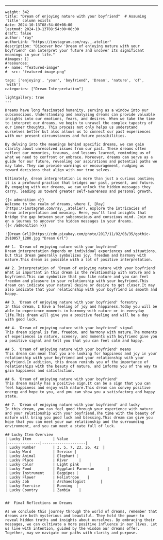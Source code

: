 ---
    weight: 342
    title: "Dream of enjoying nature with your boyfriend"  # Assuming 'title' column exists
    date: 2024-10-13T08:54:00+08:00
    lastmod: 2024-10-13T08:54:00+08:00
    draft: false
    author: "ray"
    authorLink: "https://instagram.com/ray._.atelier"
    description: "Discover how 'Dream of enjoying nature with your boyfriend' can interpret your future and uncover its significant meanings in your life."
    #images: []
    #resources:
    #- name: "featured-image"
    #  src: "featured-image.png"
    
    tags: ['enjoying', 'your', 'boyfriend', 'Dream', 'nature', 'of', 'with']
    categories: ["Dream Interpretation"]
    
    lightgallery: true
    ---
    
    Dreams have long fascinated humanity, serving as a window into our subconscious. Understanding and analyzing dreams can provide valuable insights into our emotions, fears, and desires. When we take the time to interpret our dreams, we begin to unravel the complex tapestry of our inner thoughts. This process not only helps us understand ourselves better but also allows us to connect our past experiences with our present circumstances and future possibilities.
    
    By delving into the meanings behind specific dreams, we can gain clarity about unresolved issues from our past. These dreams often reflect our memories, traumas, and lessons learned, reminding us of what we need to confront or embrace. Moreover, dreams can serve as a guide for our future, revealing our aspirations and potential paths we may take. They can provide warnings or encouragement, nudging us toward decisions that align with our true selves.
    
    Ultimately, dream interpretation is more than just a curious pastime; it is a profound practice that bridges our past, present, and future. By engaging with our dreams, we can unlock the hidden messages they carry, leading us toward greater self-awareness and personal growth.
    
    {{< admonition >}}
    Welcome to the realm of dreams, where I, [Ray](https://instagram.com/ray._.atelier), explore the intricacies of dream interpretation and meaning. Here, you’ll find insights that bridge the gap between your subconscious and conscious mind. Join me on a journey to uncover the hidden messages in your dreams.
    {{< /admonition >}}
    
    ![Dream Grl](https://cdn.pixabay.com/photo/2017/11/02/03/35/gothic-2910057_1280.jpg "Dream Grl")
    
    ## 1. 'Dream of enjoying nature with your boyfriend'
    Dream interpretation depends on individual experiences and situations, but this dream generally symbolizes joy, freedom and harmony with nature.This dream is possible with a lot of positive interpretation.
    
    ## 2. Interpretation of 'Dream of enjoying nature with your boyfriend'
    What is important in this dream is the relationship with nature and a boyfriend.This can symbolize that you like nature and you can feel freedom and pleasure in your relationship with your boyfriend.This dream can indicate your natural desire or desire to get closer.It may also indicate that your relationship with your boyfriend is smooth and happy.
    
    ## 3. 'Dream of enjoying nature with your boyfriend' forestry
    In this dream, I have a feeling of joy and happiness.Today you will be able to experience moments in harmony with nature or in everyday life.This dream will give you a positive feeling and will be a day with good luck.
    
    ## 4. 'Dream of enjoying nature with your boyfriend' signal
    This dream signal is fun, freedom, and harmony with nature.The moments of experiences in nature, scenery, and moments with boyfriend give you a positive signal and tell you that you can feel calm and happy.
    
    ## 5. 'Dream of enjoying nature with your boyfriend' means
    This dream can mean that you are looking for happiness and joy in your relationship with your boyfriend and your relationship with your boyfriend.In addition, this dream reminds you of the importance of relationships with the beauty of nature, and informs you of the way to gain happiness and satisfaction.
    
    ## 6. 'Dream of enjoying nature with your boyfriend'
    This dream mainly has a positive sign.It can be a sign that you can feel happiness and enjoy with nature.This dream can convey positive energy and hope to you, and you can show you a satisfactory and happy state.
    
    ## 7. 'Dream of enjoying nature with your boyfriend' and lucky
    In this dream, you can feel good through your experience with nature and your relationship with your boyfriend.The time with the beauty of nature will bring you good luck and blessing.This dream can give you hope that you can meet your own relationship and the surrounding environment, and you can meet a state full of luck.
    
    ## Lucky Item Overview
    | Lucky Item          | Value              |
    |---------------|--------------------|
    | Lucky Number        | 3, 5, 7, 23, 26, 42  |
    | Lucky Word          | Service |
    | Lucky Animal        | Elephant |
    | Lucky Place         | River     |
    | Lucky Color         | Light pink     |
    | Lucky Food          | Eggplant Parmesan      |
    | Lucky Instrument    | Bagpipes |
    | Lucky Flower        | Heliotrope    |
    | Lucky Job           | Archaeologist       |
    | Lucky Exercise      | Running  |
    | Lucky Country       | Zambia    |
    
    
    ##  Final Reflections on Dreams
    
    As we conclude this journey through the world of dreams, remember that dreams are both mysterious and beautiful. They hold the power to reveal hidden truths and insights about ourselves. By embracing their messages, we can cultivate a more positive influence in our lives. Let us live with intention, guided by the wisdom our dreams offer. Together, may we navigate our paths with clarity and purpose.
    